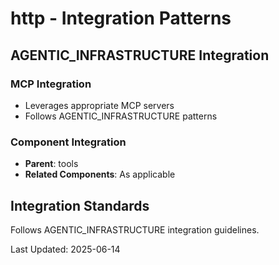 # http - Integration Patterns

## AGENTIC_INFRASTRUCTURE Integration

### MCP Integration
- Leverages appropriate MCP servers
- Follows AGENTIC_INFRASTRUCTURE patterns

### Component Integration
- **Parent**: tools
- **Related Components**: As applicable

## Integration Standards

Follows AGENTIC_INFRASTRUCTURE integration guidelines.

Last Updated: 2025-06-14
